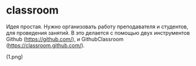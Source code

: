 # classroom

Идея простая. Нужно организовать работу преподавателя и студентов, для проведения занятий. B это делается с помощью двух инструментов Github (https://github.com/), и GithubClassroom (https://classroom.github.com/).


(1.png)
